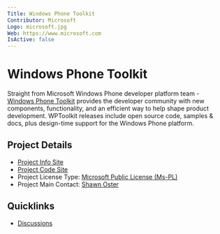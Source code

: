 ```yaml
---
Title: Windows Phone Toolkit
Contributor: Microsoft
Logo: microsoft.jpg
Web: https://www.microsoft.com
IsActive: false
---
```

# Windows Phone Toolkit

Straight from Microsoft Windows Phone developer platform team - [Windows Phone Toolkit](https://phone.codeplex.com/) provides the developer community with new components, functionality, and an efficient way to help shape product development. WPToolkit releases include open source code, samples & docs, plus design-time support for the Windows Phone platform.

## Project Details
* [Project Info Site](https://phone.codeplex.com/)
* [Project Code Site](https://phone.codeplex.com/SourceControl/latest) 
* Project License Type: [Microsoft Public License (Ms-PL)](https://phone.codeplex.com/license)
* Project Main Contact: [Shawn Oster](https://www.codeplex.com/site/users/view/shawnoster) 

## Quicklinks

* [Discussions](https://social.msdn.microsoft.com/Forums/en-us/wpdevelop/threads)
